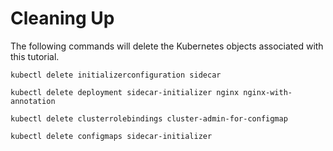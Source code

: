 # Cleaning Up

The following commands will delete the Kubernetes objects associated with this tutorial.

```
kubectl delete initializerconfiguration sidecar
```

```
kubectl delete deployment sidecar-initializer nginx nginx-with-annotation
```

```
kubectl delete clusterrolebindings cluster-admin-for-configmap
```

```
kubectl delete configmaps sidecar-initializer
```
